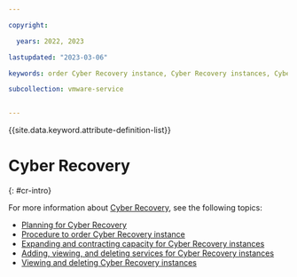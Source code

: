 ```yaml
---

copyright:

  years: 2022, 2023

lastupdated: "2023-03-06"

keywords: order Cyber Recovery instance, Cyber Recovery instances, Cyber Recovery order

subcollection: vmware-service


---
```


{{site.data.keyword.attribute-definition-list}}

# Cyber Recovery
{: #cr-intro}

For more information about [Cyber Recovery](/docs/vmwaresolutions?topic=vmwaresolutions-cr_overview), see the following topics:

* [Planning for Cyber Recovery](/docs/vmwaresolutions?topic=vmwaresolutions-cr_planning)
* [Procedure to order Cyber Recovery instance](/docs/vmwaresolutions?topic=vmwaresolutions-cr_orderinginstance-order-procedure)
* [Expanding and contracting capacity for Cyber Recovery instances](/docs/vmwaresolutions?topic=vmwaresolutions-cr_addingservers)
* [Adding, viewing, and deleting services for Cyber Recovery instances](/docs/vmwaresolutions?topic=vmwaresolutions-cr_addingservices)
* [Viewing and deleting Cyber Recovery instances](/docs/vmwaresolutions?topic=vmwaresolutions-cr_viewinginstances)
